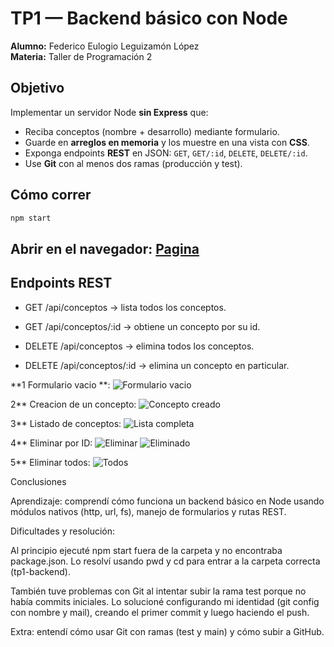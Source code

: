 # TP1 — Backend básico con Node 

**Alumno:** Federico Eulogio Leguizamón López  
**Materia:** Taller de Programación 2

## Objetivo
Implementar un servidor Node **sin Express** que:
- Reciba conceptos (nombre + desarrollo) mediante formulario.
- Guarde en **arreglos en memoria** y los muestre en una vista con **CSS**.
- Exponga endpoints **REST** en JSON: `GET`, `GET/:id`, `DELETE`, `DELETE/:id`.
- Use **Git** con al menos dos ramas (producción y test).

## Cómo correr
```bash
npm start 
```

## Abrir en el navegador: [Pagina](http://localhost:3000)

## Endpoints REST
- GET /api/conceptos → lista todos los conceptos.

- GET /api/conceptos/:id → obtiene un concepto por su id.

- DELETE /api/conceptos → elimina todos los conceptos.

- DELETE /api/conceptos/:id → elimina un concepto en particular.

**1 Formulario vacio **: 
![Formulario vacio](FormuVacio.png)

2** Creacion de un concepto: 
![Concepto creado](crear.png)

3** Listado de conceptos: 
![Lista completa](lista.png)

4** Eliminar por ID:
![Eliminar](ID1.png)
![Eliminado](ID2.png)

5** Eliminar todos:
![Todos](DELETE.png)

 Conclusiones

Aprendizaje: comprendí cómo funciona un backend básico en Node usando módulos nativos (http, url, fs), manejo de formularios y rutas REST.

Dificultades y resolución:

Al principio ejecuté npm start fuera de la carpeta y no encontraba package.json. Lo resolví usando pwd y cd para entrar a la carpeta correcta (tp1-backend).

También tuve problemas con Git al intentar subir la rama test porque no había commits iniciales. Lo solucioné configurando mi identidad (git config con nombre y mail), creando el primer commit y luego haciendo el push.

Extra: entendí cómo usar Git con ramas (test y main) y cómo subir a GitHub.